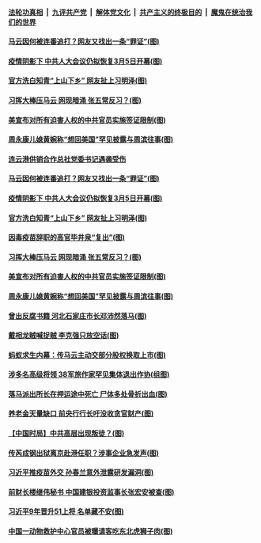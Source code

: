 ####  [法轮功真相](../../../../basic/blob/master/README.md?t=12240202) &nbsp;|&nbsp; [九评共产党](../../../../9ping.md/blob/master/README.md?t=12240202) &nbsp;|&nbsp; [解体党文化](../../../../jtdwh.md/blob/master/README.md?t=12240202)  &nbsp;|&nbsp; [共产主义的终极目的](../../../../gczydzjmd.md/blob/master/README.md?t=12240202) &nbsp;|&nbsp; [魔鬼在统治我们的世界](../../../../mgztzwmdsj.md/blob/master/README.md?t=12240202) 

#### [马云因何被连番追打？网友又找出一条“罪证”(图)](../pages/p2/956781.md?t=12240202) 

#### [疫情阴影下 中共人大会议仍拟恢复3月5日开幕(图)](../pages/p2/956752.md?t=12240202) 

#### [官方洗白知青“上山下乡” 网友扯上习明泽(图)](../pages/p2/956756.md?t=12240202) 

#### [习挥大棒压马云 网现暗涌 张五常反习？(图)](../pages/p2/956673.md?t=12240202) 

#### [美宣布对所有迫害人权的中共官员实施签证限制(图)](../pages/p2/956652.md?t=12240202) 

#### [周永康儿媳黄婉称“想回美国”罕见披露与周滨往事(图)](../pages/p2/956642.md?t=12240202) 

#### [连云港供销合作总社党委书记遇袭受伤](../pages/p2/956806.md?t=12240202) 

#### [马云因何被连番追打？网友又找出一条“罪证”(图)](../pages/p2/956781.md?t=12240202) 

#### [疫情阴影下 中共人大会议仍拟恢复3月5日开幕(图)](../pages/p2/956752.md?t=12240202) 

#### [官方洗白知青“上山下乡” 网友扯上习明泽(图)](../pages/p2/956756.md?t=12240202) 

#### [因毒疫苗辞职的高官毕井泉“复出”(图)](../pages/p2/956693.md?t=12240202) 

#### [习挥大棒压马云 网现暗涌 张五常反习？(图)](../pages/p2/956673.md?t=12240202) 

#### [美宣布对所有迫害人权的中共官员实施签证限制(图)](../pages/p2/956652.md?t=12240202) 

#### [周永康儿媳黄婉称“想回美国”罕见披露与周滨往事(图)](../pages/p2/956642.md?t=12240202) 

#### [曾出反腐书籍 河北石家庄市长邓沛然落马(图)](../pages/p2/956616.md?t=12240202) 

#### [戴相龙贼喊捉贼 李克强只放空话(图)](../pages/p2/956569.md?t=12240202) 

#### [蚂蚁求生内幕：传马云主动交部分股权换取上市(图)](../pages/p2/956560.md?t=12240202) 

#### [涉多名高级将领 38军旅作家罕见集体退出作协(组图)](../pages/p2/956530.md?t=12240202) 

#### [落马派出所长在押运途中死亡 尸体多处骨折出血(图)](../pages/p2/956534.md?t=12240202) 

#### [养老金天量缺口 前央行行长吁没收贪官财产(图)](../pages/p2/956523.md?t=12240202) 

#### [【中国时局】中共高层出现叛徒？(图)](../pages/p2/956474.md?t=12240202) 

#### [传芮成钢出狱离京赴港任职？涉事企业急发声(图)](../pages/p2/956470.md?t=12240202) 

#### [习近平推疫苗外交 孙春兰意外泄露研发漏洞(图)](../pages/p2/956442.md?t=12240202) 

#### [前财长楼继伟秘书 中国建银投资监事长张宏安被查(图)](../pages/p2/956391.md?t=12240202) 

#### [习近平9年晋升51上将 名单藏不安(图)](../pages/p2/956449.md?t=12240202) 

#### [中国一动物救护中心官员被曝请客吃东北虎狮子肉(图)](../pages/p2/956369.md?t=12240202) 

